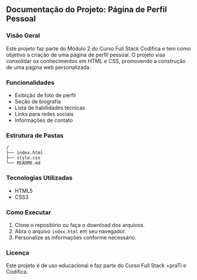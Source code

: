 ## Documentação do Projeto: Página de Perfil Pessoal

### Visão Geral

Este projeto faz parte do Módulo 2 do Curso Full Stack Codifica e tem como objetivo a criação de uma página de perfil pessoal. O projeto visa consolidar os conhecimentos em HTML e CSS, promovendo a construção de uma página web personalizada.

### Funcionalidades

- Exibição de foto de perfil
- Seção de biografia
- Lista de habilidades técnicas
- Links para redes sociais
- Informações de contato

### Estrutura de Pastas

```
/
├── index.html
├── style.css
└── README.md
```

### Tecnologias Utilizadas

- HTML5
- CSS3

### Como Executar

1. Clone o repositório ou faça o download dos arquivos.
2. Abra o arquivo `index.html` em seu navegador.
3. Personalize as informações conforme necessário.


### Licença

Este projeto é de uso educacional e faz parte do Curso Full Stack +praTi e Codifica.
